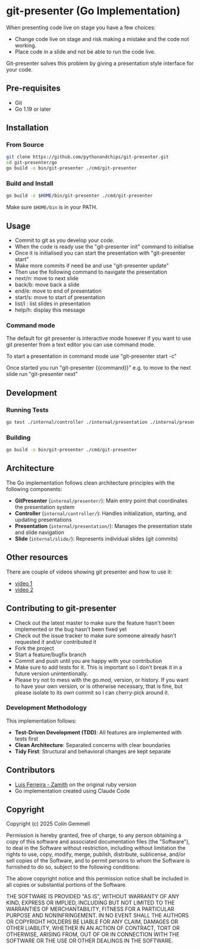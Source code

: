 # git-presenter (Go Implementation)

When presenting code live on stage you have a few choices:

* Change code live on stage and risk making a mistake and the code not working.
* Place code in a slide and not be able to run the code live.

Git-presenter solves this problem by giving a presentation style interface for your code.

## Pre-requisites

* Git
* Go 1.19 or later

## Installation

### From Source

```bash
git clone https://github.com/pythonandchips/git-presenter.git
cd git-presenter/go
go build -o bin/git-presenter ./cmd/git-presenter
```

### Build and Install

```bash
go build -o $HOME/bin/git-presenter ./cmd/git-presenter
```

Make sure `$HOME/bin` is in your PATH.

## Usage

* Commit to git as you develop your code.
* When the code is ready use the "git-presenter init" command to initialise
* Once it is initialised you can start the presentation with "git-presenter start"
* Make more commits if need be and use "git-presenter update"
* Then use the following command to navigate the presentation
* next/n: move to next slide
* back/b: move back a slide
* end/e:  move to end of presentation
* start/s: move to start of presentation
* list/l : list slides in presentation
* help/h: display this message

### Command mode

The default for git presenter is interactive mode however if you want to use git presenter from a text editor you can use command mode.

To start a presentation in command mode use "git-presenter start -c"

Once started you run "git-presenter {{command}}" e.g. to move to the next slide run "git-presenter next"

## Development

### Running Tests

```bash
go test ./internal/controller ./internal/presentation ./internal/presenter ./internal/slide
```

### Building

```bash
go build -o bin/git-presenter ./cmd/git-presenter
```

## Architecture

The Go implementation follows clean architecture principles with the following components:

- **GitPresenter** (`internal/presenter/`): Main entry point that coordinates the presentation system
- **Controller** (`internal/controller/`): Handles initialization, starting, and updating presentations
- **Presentation** (`internal/presentation/`): Manages the presentation state and slide navigation
- **Slide** (`internal/slide/`): Represents individual slides (git commits)

## Other resources

There are couple of videos showing git presenter and how to use it:
* [video 1](https://vimeo.com/38949496)
* [video 2](https://vimeo.com/39225144)

## Contributing to git-presenter

* Check out the latest master to make sure the feature hasn't been implemented or the bug hasn't been fixed yet
* Check out the issue tracker to make sure someone already hasn't requested it and/or contributed it
* Fork the project
* Start a feature/bugfix branch
* Commit and push until you are happy with your contribution
* Make sure to add tests for it. This is important so I don't break it in a future version unintentionally.
* Please try not to mess with the go.mod, version, or history. If you want to have your own version, or is otherwise necessary, that is fine, but please isolate to its own commit so I can cherry-pick around it.

### Development Methodology

This implementation follows:
- **Test-Driven Development (TDD)**: All features are implemented with tests first
- **Clean Architecture**: Separated concerns with clear boundaries
- **Tidy First**: Structural and behavioral changes are kept separate

## Contributors

* [Luís Ferreira - Zamith](https://github.com/zamith) on the original ruby version
* Go implementation created using Claude Code

## Copyright

Copyright (c) 2025 Colin Gemmell

Permission is hereby granted, free of charge, to any person obtaining
a copy of this software and associated documentation files (the
"Software"), to deal in the Software without restriction, including
without limitation the rights to use, copy, modify, merge, publish,
distribute, sublicense, and/or sell copies of the Software, and to
permit persons to whom the Software is furnished to do so, subject to
the following conditions:

The above copyright notice and this permission notice shall be
included in all copies or substantial portions of the Software.

THE SOFTWARE IS PROVIDED "AS IS", WITHOUT WARRANTY OF ANY KIND,
EXPRESS OR IMPLIED, INCLUDING BUT NOT LIMITED TO THE WARRANTIES OF
MERCHANTABILITY, FITNESS FOR A PARTICULAR PURPOSE AND
NONINFRINGEMENT. IN NO EVENT SHALL THE AUTHORS OR COPYRIGHT HOLDERS BE
LIABLE FOR ANY CLAIM, DAMAGES OR OTHER LIABILITY, WHETHER IN AN ACTION
OF CONTRACT, TORT OR OTHERWISE, ARISING FROM, OUT OF OR IN CONNECTION
WITH THE SOFTWARE OR THE USE OR OTHER DEALINGS IN THE SOFTWARE.